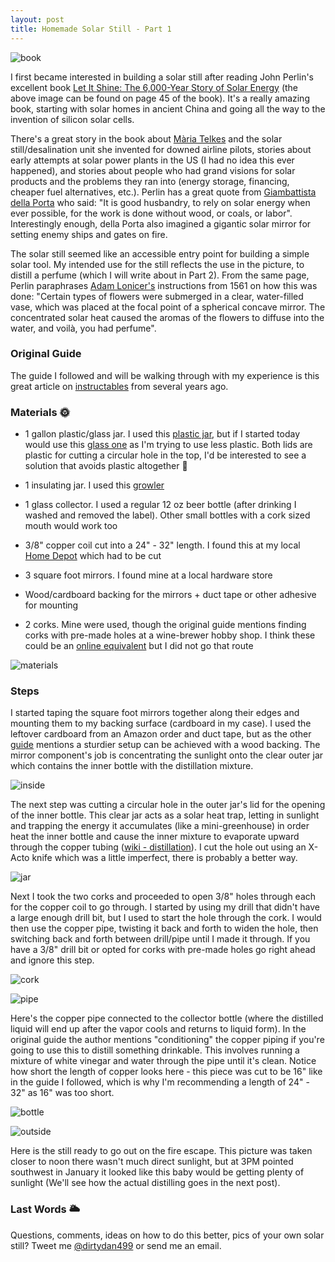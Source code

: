 ```yaml
---
layout: post
title: Homemade Solar Still - Part 1
---
```


![book](/img/homemade_still_1/book_image.jpg)

I first became interested in building a solar still after reading John Perlin's excellent book [Let It Shine: The 6,000-Year Story of Solar Energy](https://www.amazon.com/Let-Shine-000-Year-Story-Energy/dp/1608681327) (the above image can be found on page 45 of the book). It's a really amazing book, starting with solar homes in ancient China and going all the way to the invention of silicon solar cells. 

There's a great story in the book about [Mària Telkes](https://en.wikipedia.org/wiki/M%C3%A1ria_Telkes) and the solar still/desalination unit she invented for downed airline pilots, stories about early attempts at solar power plants in the US (I had no idea this ever happened), and stories about people who had grand visions for solar products and the problems they ran into (energy storage, financing, cheaper fuel alternatives, etc.). Perlin has a great quote from [Giambattista della Porta](https://en.wikipedia.org/wiki/Giambattista_della_Porta) who said:
"It is good husbandry, to rely on solar energy when ever possible, for the work is done without wood, or coals, or labor". Interestingly enough, della Porta also imagined a gigantic solar mirror for setting enemy ships and gates on fire.

The solar still seemed like an accessible entry point for building a simple solar tool. 
My intended use for the still reflects the use in the picture, to distill a perfume (which I will write about in Part 2). From the same page, Perlin paraphrases [Adam Lonicer's](https://en.wikipedia.org/wiki/Adam_Lonicer) instructions from 1561 on how this was done: "Certain types of flowers were submerged in a clear, water-filled vase, which was placed at the focal point of a spherical concave mirror. The concentrated solar heat caused the aromas of the flowers to diffuse into the water, and voilà, you had perfume".

### Original Guide 

The guide I followed and will be walking through with my experience is this great article on [instructables](https://www.instructables.com/id/Build-a-simple-solar-still/) from several years ago.

### Materials 🌞

* 1 gallon plastic/glass jar. I used this [plastic jar](https://www.amazon.com/gp/product/B06WWBR13B/ref=ppx_od_dt_b_asin_title_o00_s00?ie=UTF8&psc=1), but if I started today would use this [glass one](https://www.amazon.com/Empty-Gallon-Airtight-Leakproof-Plastic/dp/B075JR6H11/ref=sr_1_1_sspa?s=home-garden&ie=UTF8&qid=1548533524&sr=1-1-spons&keywords=1+gallon+glass+jar&psc=1) as I'm trying to use less plastic. Both lids are plastic for cutting a circular hole in the top, I'd be interested to see a solution that avoids plastic altogether 🤔

* 1 insulating jar. I used this [growler](https://www.amazon.com/gp/product/B01GUIMD9Q/ref=ppx_yo_dt_b_asin_title_o09__o00_s00?ie=UTF8&psc=1)

* 1 glass collector. I used a regular 12 oz beer bottle (after drinking I washed and removed the label). Other small bottles with a cork sized mouth would work too

* 3/8" copper coil cut into a 24" - 32" length. I found this at my local [Home Depot](https://www.homedepot.com/p/3-8-in-OD-x-10-ft-Copper-Soft-Refrigeration-Coil-3-8-R-10RE/203654362?MERCH=REC-_-PIPHorizontal2_rr-_-202287075-_-203654362-_-N) which had to be cut

* 3 square foot mirrors. I found mine at a local hardware store

* Wood/cardboard backing for the mirrors + duct tape or other adhesive for mounting

* 2 corks. Mine were used, though the original guide mentions finding corks with pre-made holes at a wine-brewer hobby shop. I think these could be an [online equivalent](https://www.widgetco.com/7-cork-stoppers-cork-extra-drilled-hole-3-8-inch) but I did not go that route

![materials](/img/homemade_still_1/material.jpg)

### Steps

I started taping the square foot mirrors together along their edges and mounting them to my backing surface (cardboard in my case). I used the leftover cardboard from an Amazon order and duct tape, but as the other [guide](https://www.instructables.com/id/Build-a-simple-solar-still/) mentions a sturdier setup can be achieved with a wood backing. The mirror component's job is concentrating the sunlight onto the clear outer jar which contains the inner bottle with the distillation mixture.

![inside](/img/homemade_still_1/still_inside.jpg)

The next step was cutting a circular hole in the outer jar's lid for the opening of the inner bottle. This clear jar acts as a solar heat trap, letting in sunlight and trapping the energy it accumulates (like a mini-greenhouse) in order heat the inner bottle and cause the inner mixture to evaporate upward through the copper tubing ([wiki - distillation](https://en.wikipedia.org/wiki/Distillation)). I cut the hole out using an X-Acto knife which was a little imperfect, there is probably a better way.

![jar](/img/homemade_still_1/plastic_jar.jpg)

Next I took the two corks and proceeded to open 3/8" holes through each for the copper coil to go through. I started by using my drill that didn't have a large enough drill bit, but I used to start the hole through the cork. I would then use the copper pipe, twisting it back and forth to widen the hole, then switching back and forth between drill/pipe until I made it through. If you have a 3/8" drill bit or opted for corks with pre-made holes go right ahead and ignore this step.

![cork](/img/homemade_still_1/cork.jpg)

![pipe](/img/homemade_still_1/copper_pipe.jpg)

Here's the copper pipe connected to the collector bottle (where the distilled liquid will end up after the vapor cools and returns to liquid form). In the original guide the author mentions "conditioning" the copper piping if you're going to use this to distill something drinkable. This involves running a mixture of white vinegar and water through the pipe until it's clean. Notice how short the length of copper looks here - this piece was cut to be 16" like in the guide I followed, which is why I'm recommending a length of 24" - 32" as 16" was too short.

![bottle](/img/homemade_still_1/bottle.jpg)

![outside](/img/homemade_still_1/still_outside.jpg)

Here is the still ready to go out on the fire escape. This picture was taken closer to noon there wasn't much direct sunlight, but at 3PM pointed southwest in January it looked like this baby would be getting plenty of sunlight (We'll see how the actual distilling goes in the next post).

### Last Words 🌥
 
Questions, comments, ideas on how to do this better, pics of your own solar still? Tweet me [@dirtydan499](https://twitter.com/dirtydan499) or send me an email.

